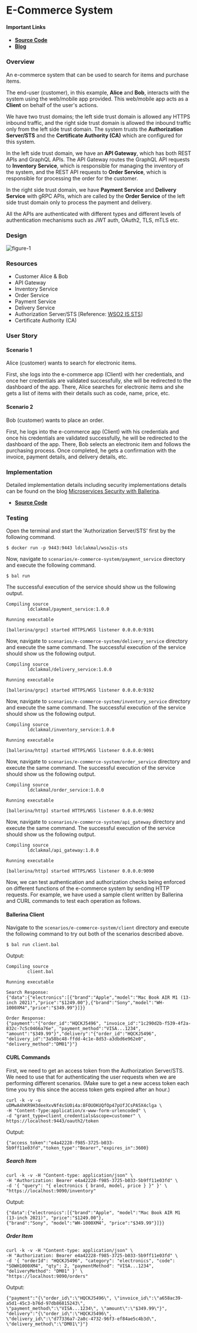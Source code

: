 # E-Commerce System

#### Important Links
- [**Source Code**](https://github.com/ldclakmal/ballerina-security/tree/master/scenarios/e-commerce-system)
- [**Blog**](https://medium.com/@ldclakmal/microservices-security-with-ballerina-e9d430f05373)

### Overview

An e-commerce system that can be used to search for items and purchase items. 

The end-user (customer), in this example, **Alice** and **Bob**, interacts with the system using the web/mobile app 
provided. This web/mobile app acts as a **Client** on behalf of the user's actions.

We have two trust domains; the left side trust domain is allowed any HTTPS inbound traffic, and the right side trust 
domain is allowed the inbound traffic only from the left side trust domain. The system trusts the **Authorization 
Server/STS** and the **Certificate Authority (CA)** which are configured for this system.

In the left side trust domain, we have an **API Gateway**, which has both REST APIs and GraphQL APIs. The API Gateway 
routes the GraphQL API requests to **Inventory Service**, which is responsible for managing the inventory of the system, 
and the REST API requests to **Order Service**, which is responsible for processing the order for the customer.

In the right side trust domain, we have **Payment Service** and **Delivery Service** with gRPC APIs, which are called 
by the **Order Service** of the left side trust domain only to process the payment and delivery.

All the APIs are authenticated with different types and different levels of authentication mechanisms such as JWT auth, 
OAuth2, TLS, mTLS etc.

### Design

![figure-1](./e-commerce-system.png)

### Resources

- Customer Alice & Bob
- API Gateway
- Inventory Service
- Order Service
- Payment Service
- Delivery Service
- Authorization Server/STS [Reference: [WSO2 IS STS](https://hub.docker.com/r/ldclakmal/wso2is-sts)]
- Certificate Authority (CA)

### User Story

#### Scenario 1

Alice (customer) wants to search for electronic items.

First, she logs into the e-commerce app (Client) with her credentials, and once her credentials are validated 
successfully, she will be redirected to the dashboard of the app. There, Alice searches for electronic items and she 
gets a list of items with their details such as code, name, price, etc.

#### Scenario 2

Bob (customer) wants to place an order.

First, he logs into the e-commerce app (Client) with his credentials and once his credentials are validated 
successfully, he will be redirected to the dashboard of the app. There, Bob selects an electronic item and follows the 
purchasing process. Once completed, he gets a confirmation with the invoice, payment details, and delivery details, etc.

### Implementation

Detailed implementation details including security implementations details can be found on the blog 
[Microservices Security with Ballerina](https://medium.com/@ldclakmal/microservices-security-with-ballerina-e9d430f05373).

- [**Source Code**](https://github.com/ldclakmal/ballerina-security/tree/master/scenarios/e-commerce-system)

### Testing

Open the terminal and start the 'Authorization Server/STS' first by the following command.
```shell
$ docker run -p 9443:9443 ldclakmal/wso2is-sts
```

Now, navigate to `scenarios/e-commerce-system/payment_service` directory and execute the following command.
```shell
$ bal run
```

The successful execution of the service should show us the following output.
```shell
Compiling source
        ldclakmal/payment_service:1.0.0

Running executable

[ballerina/grpc] started HTTPS/WSS listener 0.0.0.0:9191
```

Now, navigate to `scenarios/e-commerce-system/delivery_service` directory and execute the same command.
The successful execution of the service should show us the following output.
```shell
Compiling source
        ldclakmal/delivery_service:1.0.0

Running executable

[ballerina/grpc] started HTTPS/WSS listener 0.0.0.0:9192
```

Now, navigate to `scenarios/e-commerce-system/inventory_service` directory and execute the same command.
The successful execution of the service should show us the following output.
```shell
Compiling source
        ldclakmal/inventory_service:1.0.0

Running executable

[ballerina/http] started HTTPS/WSS listener 0.0.0.0:9091
```

Now, navigate to `scenarios/e-commerce-system/order_service` directory and execute the same command.
The successful execution of the service should show us the following output.
```shell
Compiling source
        ldclakmal/order_service:1.0.0

Running executable

[ballerina/http] started HTTPS/WSS listener 0.0.0.0:9092
```

Now, navigate to `scenarios/e-commerce-system/api_gateway` directory and execute the same command.
The successful execution of the service should show us the following output.
```shell
Compiling source
        ldclakmal/api_gateway:1.0.0

Running executable

[ballerina/http] started HTTPS/WSS listener 0.0.0.0:9090
```

Now, we can test authentication and authorization checks being enforced on different functions of the e-commerce system 
by sending HTTP requests. For example, we have used a sample client written by Ballerina and CURL commands to test each 
operation as follows.

#### Ballerina Client

Navigate to the `scenarios/e-commerce-system/client` directory and execute the following command to try out 
both of the scenarios described above.
```shell
$ bal run client.bal
```

Output:
```shell
Compiling source
        client.bal

Running executable

Search Response:
{"data":{"electronics":[{"brand":"Apple","model":"Mac Book AIR M1 (13-inch 2021)","price":"$1249.00"},{"brand":"Sony","model":"WH-1000XM4","price":"$349.99"}]}}

Order Response:
{"payment":"{"order_id":"HQCKJ5496", "invoice_id":"1c290d2b-f539-4f2a-832c-7c5c0466a76e", "payment_method":"VISA...1234", "amount":"$349.99"}","delivery":"{"order_id":"HQCKJ5496", "delivery_id":"3a58bc48-ffdd-4c1e-8d53-a3dbd6e962e0", "delivery_method":"DM01"}"}
```

#### CURL Commands

First, we need to get an access token from the Authorization Server/STS. We need to use that for authenticating the user 
requests when we are performing different scenarios. (Make sure to get a new access token each time you try this since 
the access token gets expired after an hour.)
```shell
curl -k -v -u uDMwA4hKR9H3deeXxvNf4sSU0i4a:8FOUOKUQfOp47pUfJCsPA5X4clga \
-H "Content-Type:application/x-www-form-urlencoded" \
-d "grant_type=client_credentials&scope=customer" \
https://localhost:9443/oauth2/token
```

Output:
```shell
{"access_token":"e4a42228-f985-3725-b033-5b9ff11e03fd","token_type":"Bearer","expires_in":3600}
```

##### Search Item

```shell
curl -k -v -H "Content-type: application/json" \
-H "Authorization: Bearer e4a42228-f985-3725-b033-5b9ff11e03fd" \
-d '{ "query": "{ electronics { brand, model, price } }" }' \
"https://localhost:9090/inventory"
```

Output:
```shell
{"data":{"electronics":[{"brand":"Apple", "model":"Mac Book AIR M1 (13-inch 2021)", "price":"$1249.00"}, 
{"brand":"Sony", "model":"WH-1000XM4", "price":"$349.99"}]}}
```

##### Order Item

```shell
curl -k -v -H "Content-type: application/json" \
-H "Authorization: Bearer e4a42228-f985-3725-b033-5b9ff11e03fd" \
-d '{ "orderId": "HQCKJ5496", "category": "electronics", "code": "SOWH1000XM4", "qty": 2, "paymentMethod": "VISA...1234", "deliveryMethod": "DM01" }' \
"https://localhost:9090/orders"
```

Output:
```shell
{"payment":"{\"order_id\":\"HQCKJ5496\", \"invoice_id\":\"a658ac39-a5d1-45c3-b76d-97db86815243\", 
\"payment_method\":\"VISA...1234\", \"amount\":\"$349.99\"}", "delivery":"{\"order_id\":\"HQCKJ5496\", 
\"delivery_id\":\"d77336a7-2a8c-4732-96f3-ef84ae5c4b3d\", \"delivery_method\":\"DM01\"}"}
```